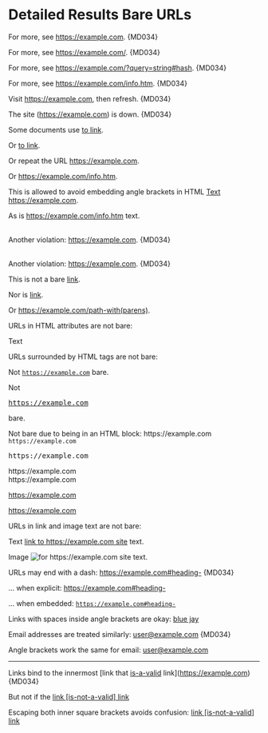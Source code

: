 # Detailed Results Bare URLs

For more, see https://example.com. {MD034}

For more, see https://example.com/. {MD034}

For more, see https://example.com/?query=string#hash. {MD034}

For more, see https://example.com/info.htm. {MD034}

Visit https://example.com, then refresh. {MD034}

The site (https://example.com) is down. {MD034}

<!-- markdownlint-disable line-length no-inline-html -->

Some documents use <a href="https://example.com">to link</a>.

Or <a href="https://example.com/info.htm">to link</a>.

Or repeat the URL <a href="https://example.com">https://example.com</a>.

Or <a href="https://example.com/info.htm">https://example.com/info.htm</a>.

This is allowed to avoid embedding angle brackets in HTML <a href="https://example.com">Text https://example.com</a>.

As is <a href="https://example.com/info.htm">https://example.com/info.htm text</a>.

<br> Another violation: https://example.com. {MD034} <br>

<br/> Another violation: https://example.com. {MD034} <br/>

This is not a bare [link]( https://example.com ).

Nor is [link](https://example.com/path-with(parens)).

Or <https://example.com/path-with(parens)>.

URLs in HTML attributes are not bare:

<element-name first-attribute=" https://example.com/first " second-attribute=" https://example.com/second ">
  Text
</element-name>

<element-name
  first-attribute=" https://example.com/first "
  second-attribute=" https://example.com/second "></element-name>

URLs surrounded by HTML tags are not bare:

Not <code>https://example.com</code> bare.

Not <pre>https://example.com</pre> bare.

<p>
Not bare due to being in an HTML block:
https://example.com
<code>https://example.com</code>
<pre>https://example.com</pre>
</p>

<div>
https://example.com
</div>

<div>
https://example.com

</div>

<div>

https://example.com
</div>

<div>

https://example.com

</div>

URLs in link and image text are not bare:

Text [link to https://example.com site](https://example.com) text.

Image ![for https://example.com site](https://example.com) text.

URLs may end with a dash: https://example.com#heading- {MD034}

... when explicit: <https://example.com#heading->

... when embedded: <code>https://example.com#heading-</code>

Links with spaces inside angle brackets are okay: [blue jay](<https://en.wikipedia.org/wiki/Blue jay>)

Email addresses are treated similarly: user@example.com {MD034}

Angle brackets work the same for email: <user@example.com>

---

[is-a-valid]: https://example.com

Links bind to the innermost [link that [is-a-valid] link](https://example.com) {MD034}

But not if the [link [is-not-a-valid] link](https://example.com)

Escaping both inner square brackets avoids confusion:
[link \[is-not-a-valid\] link](https://example.com)

